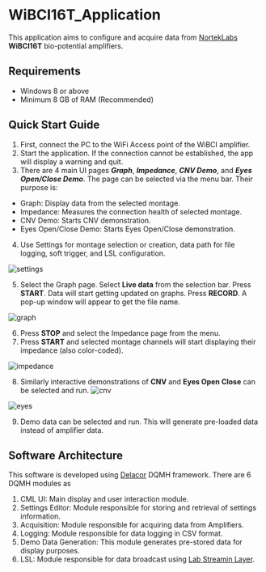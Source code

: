 # WiBCI16T_Application
This application aims to configure and acquire data from [NortekLabs](www.norteklabs.co.nz) **WiBCI16T** bio-potential amplifiers. 

## Requirements
* Windows 8 or above
* Minimum 8 GB of RAM (Recommended)

## Quick Start Guide
1. First, connect the PC to the WiFi Access point of the WiBCI amplifier.
2. Start the application. If the connection cannot be established, the app will display a warning and quit.
3. There are 4 main UI pages _**Graph**_, _**Impedance**_, _**CNV Demo**_, and _**Eyes Open/Close Demo**_. The page can be selected via the menu bar. Their purpose is:
   
  * Graph: Display data from the selected montage.
  * Impedance: Measures the connection health of selected montage.
  * CNV Demo: Starts CNV demonstration.
  * Eyes Open/Close Demo: Starts Eyes Open/Close demonstration.
4. Use Settings for montage selection or creation, data path for file logging, soft trigger, and LSL configuration.

![settings](https://github.com/KAMRANRASOOL777/WiBCI16T_Application/assets/48867631/0fffeffc-9117-479d-804e-5b8af189ac74)

5. Select the Graph page. Select **Live data** from the selection bar. Press **START**. Data will start getting updated on graphs. Press **RECORD**. A pop-up window will appear to get the file name.

![graph](https://github.com/KAMRANRASOOL777/WiBCI16T_Application/assets/48867631/7f073558-65a4-433c-9599-56ad4ba1eb86)

6. Press **STOP** and select the Impedance page from the menu.
7. Press **START** and selected montage channels will start displaying their impedance (also color-coded).
   
 ![impedance](https://github.com/KAMRANRASOOL777/WiBCI16T_Application/assets/48867631/076e9f1b-60cd-43e2-842a-cdfb2d18c815)

8. Similarly interactive demonstrations of **CNV** and **Eyes Open Close** can be selected and run.
![cnv](https://github.com/KAMRANRASOOL777/WiBCI16T_Application/assets/48867631/94fcd3a5-5200-4a1e-8880-03cf855c0f44)

![eyes](https://github.com/KAMRANRASOOL777/WiBCI16T_Application/assets/48867631/98ff9f5f-4d6b-41ca-b526-9b50eac49720)


9. Demo data can be selected and run. This will generate pre-loaded data instead of amplifier data.

## Software Architecture
This software is developed using [Delacor](https://labviewwiki.org/wiki/Delacor_Queued_Message_Handler_(DQMH)) DQMH framework. 
There are 6 DQMH modules as
1. CML UI: Main display and user interaction module.
2. Settings Editor: Module responsible for storing and retrieval of settings information.
3. Acquisition: Module responsible for acquiring data from Amplifiers.
4. Logging: Module responsible for data logging in CSV format.
5. Demo Data Generation: This module generates pre-stored data for display purposes.
6. LSL: Module responsible for data broadcast using [Lab Streamin Layer](https://github.com/sccn/labstreaminglayer).

